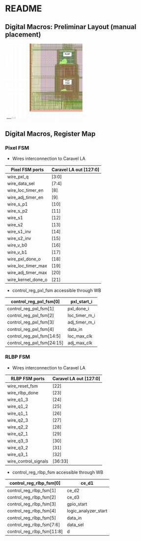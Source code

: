 # README

## Digital Macros: Preliminar Layout (manual placement)

<img src="README/FSM-Physical_design_notes.png" width=50% height=50%>

## Digital Macros, Register Map

### Pixel FSM

- Wires interconnection to Caravel LA

| Pixel FSM ports | Caravel LA out [127:0] |
| --- | --- |
| wire_pxl_q | [3:0] |
| wire_data_sel | [7:4] |
| wire_loc_timer_en | [8] |
| wire_adj_timer_en | [9] |
| wire_s_p1 | [10] |
| wire_s_p2 | [11] |
| wire_s1 | [12] |
| wire_s2 | [13] |
| wire_s1_inv | [14] |
| wire_s2_inv | [15] |
| wire_v_b0 | [16] |
| wire_v_b1 | [17] |
| wire_pxl_done_o | [18] |
| wire_loc_timer_max | [19] |
| wire_adj_timer_max | [20] |
| wire_kernel_done_o | [21] |
- control_reg_pxl_fsm accessible through WB

| control_reg_pxl_fsm[0] | pxl_start_i |
| --- | --- |
| control_reg_pxl_fsm[1] | pxl_done_i |
| control_reg_pxl_fsm[2] | loc_timer_m_i |
| control_reg_pxl_fsm[3] | adj_timer_m_i |
| control_reg_pxl_fsm[4] | data_in |
| control_reg_pxl_fsm[14:5] | loc_max_clk |
| control_reg_pxl_fsm[24:15] | adj_max_clk |

### RLBP FSM

- Wires interconnection to Caravel LA

| RLBP FSM ports | Caravel LA out [127:0] |
| --- | --- |
| wire_reset_fsm | [22] |
| wire_rlbp_done | [23] |
| wire_q1_3 | [24] |
| wire_q1_2 | [25] |
| wire_q1_1 | [26] |
| wire_q2_3 | [27] |
| wire_q2_2 | [28] |
| wire_q2_1 | [29] |
| wire_q3_3 | [30] |
| wire_q3_2 | [31] |
| wire_q3_1 | [32] |
| wire_control_signals | [36:33] |
- control_reg_rlbp_fsm accessible through WB

| control_reg_rlbp_fsm[0] | ce_d1 |
| --- | --- |
| control_reg_rlbp_fsm[1] | ce_d2 |
| control_reg_rlbp_fsm[2] | ce_d3 |
| control_reg_rlbp_fsm[3] | gpio_start |
| control_reg_rlbp_fsm[4] | logic_analyzer_start |
| control_reg_rlbp_fsm[5] | data_in |
| control_reg_rlbp_fsm[7:6] | data_sel |
| control_reg_rlbp_fsm[11:8] | d |
